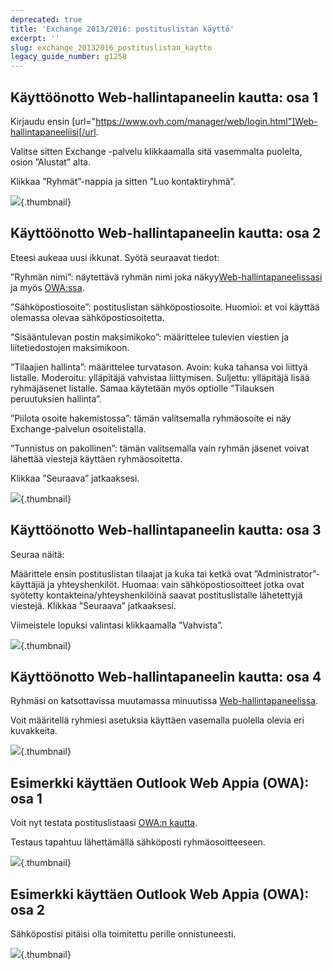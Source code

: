 ```yaml
---
deprecated: true
title: 'Exchange 2013/2016: postituslistan käyttö'
excerpt: ''
slug: exchange_20132016_postituslistan_kaytto
legacy_guide_number: g1258
---
```



## Käyttöönotto Web-hallintapaneelin kautta: osa 1
Kirjaudu ensin [url="https://www.ovh.com/manager/web/login.html"]Web-hallintapaneeliisi[/url.

Valitse sitten Exchange -palvelu klikkaamalla sitä vasemmalta puolelta, osion ”Alustat” alta.

Klikkaa ”Ryhmät”-nappia ja sitten ”Luo kontaktiryhmä”.

![](images/img_1064.jpg){.thumbnail}


## Käyttöönotto Web-hallintapaneelin kautta: osa 2
Eteesi aukeaa uusi ikkunat. Syötä seuraavat tiedot:

”Ryhmän nimi”: näytettävä ryhmän nimi joka näkyy[Web-hallintapaneelissasi](https://www.ovh.com/manager/web/login.html) ja myös [OWA:ssa](https://ex.mail.ovh.net/owa/).

”Sähköpostiosoite”: postituslistan sähköpostiosoite. Huomioi: et voi käyttää olemassa olevaa sähköpostiosoitetta.

”Sisääntulevan postin maksimikoko”: määrittelee tulevien viestien ja liitetiedostojen maksimikoon.

”Tilaajien hallinta”: määrittelee turvatason.
Avoin: kuka tahansa voi liittyä listalle.
Moderoitu: ylläpitäjä vahvistaa liittymisen.
Suljettu: ylläpitäjä lisää ryhmäjäsenet listalle.
Samaa käytetään myös optiolle ”Tilauksen peruutuksien hallinta”.



”Piilota osoite hakemistossa”: tämän valitsemalla ryhmäosoite ei näy Exchange-palvelun osoitelistalla.

”Tunnistus on pakollinen”: tämän valitsemalla vain ryhmän jäsenet voivat lähettää viestejä käyttäen ryhmäosoitetta.

Klikkaa ”Seuraava” jatkaaksesi.

![](images/img_1065.jpg){.thumbnail}


## Käyttöönotto Web-hallintapaneelin kautta: osa 3
Seuraa näitä:

Määrittele ensin postituslistan tilaajat ja kuka tai ketkä ovat ”Administrator”-käyttäjiä ja yhteyshenkilöt.
Huomaa: vain sähköpostiosoitteet jotka ovat syötetty kontakteina/yhteyshenkilöinä saavat postituslistalle lähetettyjä viestejä.
Klikkaa ”Seuraava” jatkaaksesi.

Viimeistele lopuksi valintasi klikkaamalla ”Vahvista”.

![](images/img_1067.jpg){.thumbnail}


## Käyttöönotto Web-hallintapaneelin kautta: osa 4
Ryhmäsi on katsottavissa muutamassa minuutissa [Web-hallintapaneelissa](https://www.ovh.com/manager/web/login.html).

Voit määritellä ryhmiesi asetuksia käyttäen vasemalla puolella olevia eri kuvakkeita.

![](images/img_1068.jpg){.thumbnail}


## Esimerkki käyttäen Outlook Web Appia (OWA): osa 1
Voit nyt testata postituslistaasi [OWA:n kautta](https://ex.mail.ovh.net/owa/).

Testaus tapahtuu lähettämällä sähköposti ryhmäosoitteeseen.

![](images/img_1069.jpg){.thumbnail}


## Esimerkki käyttäen Outlook Web Appia (OWA): osa 2
Sähköpostisi pitäisi olla toimitettu perille onnistuneesti.

![](images/img_1070.jpg){.thumbnail}

